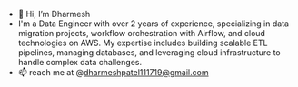 - 👋 Hi, I’m Dharmesh
- I'm a Data Engineer with over 2 years of experience, specializing in data migration projects, workflow orchestration with Airflow, and cloud technologies on AWS. My expertise 
 includes building scalable ETL pipelines, managing databases, and leveraging cloud infrastructure to handle complex data challenges.
- 📫 reach me at @dharmeshpatel111719@gmail.com

<!---
dharmesh-data/dharmesh-data is a ✨ special ✨ repository because its `README.md` (this file) appears on your GitHub profile.
You can click the Preview link to take a look at your changes.
--->
